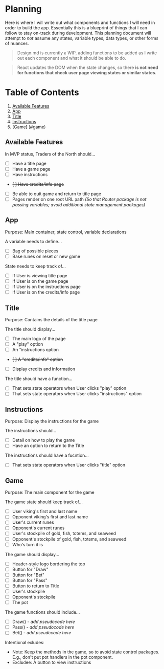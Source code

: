 # Planning
Here is where I will write out what components and functions I will need in order to build the app. Essentially this is a blueprint of things that I can follow to stay on-track during development.
This planning document will attempt to _not_ assume any states, variable types, data types, or other forms of nuances.

>Design.md is currently a WIP, adding functions to be added as I write out each component and what it should be able to do.

>React updates the DOM when the state changes, so there **is not need for functions that check user page viewing states or similar states.**

# Table of Contents
1. [Available Features](#available-features)
1. [App](#app)
1. [Title](#title)
1. [Instructions](#instructions)
1. [Game] (#game)

## Available Features
In MVP status, Traders of the North should...
- [ ] Have a title page 
- [ ] Have a game page
- [ ] Have instructions
- ~~[ ] Have credits/info page~~
- [ ] Be able to quit game and return to title page
- [ ] Pages render on one root URL path _(So that Router package is not passing variables; avoid additional state management packages)_

## App
Purpose: Main container, state control, variable declarations

A variable needs to define...
- [ ] Bag of possible pieces
- [ ] Base runes on reset or new game

State needs to keep track of...
- [ ] If User is viewing title page
- [ ] If User is on the game page
- [ ] If User is on the instructions page
- [ ] If User is on the credits/info page

## Title
Purpose: Contains the details of the title page

The title should display...
- [ ] The main logo of the page
- [ ] A "play" option
- [ ] An "instructions option
- ~~[ ] A "credits/info" option~~
- [ ] Display credits and information

The title should have a function...
- [ ] That sets state operators when User clicks "play" option
- [ ] That sets state operators when User clicks "instructions" option

## Instructions
Purpose: Display the instructions for the game

The instructions should...
- [ ] Detail on how to play the game
- [ ] Have an option to return to the Title

The instructions should have a fucntion...
- [ ] That sets state operators when User clicks "title" option

## Game
Purpose: The main component for the game

The game state should keep track of...
- [ ] User viking's first and last name
- [ ] Opponent viking's first and last name
- [ ] User's current runes
- [ ] Opponent's current runes
- [ ] User's stockpile of gold, fish, totems, and seaweed
- [ ] Opponent's stockpile of gold, fish, totems, and seaweed
- [ ] Who's turn it is

The game should display...
- [ ] Header-style logo bordering the top
- [ ] Button for "Draw"
- [ ] Button for "Bet"
- [ ] Button for "Pass"
- [ ] Button to return to Title
- [ ] User's stockpile
- [ ] Opponent's stockpile
- [ ] The pot

The game functions should include...
- [ ] Draw() - _add pseudocode here_
- [ ] Pass() - _add pseudocode here_
- [ ] Bet() - _add pseudocode here_

Intentional exludes:
- Note: Keep the methods in the game, so to avoid state control packages. E.g., don't put pot handlers in the pot component.
- Excludee: A button to view instructions